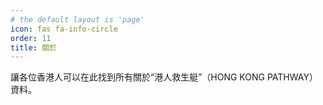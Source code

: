 ```yaml
---
# the default layout is 'page'
icon: fas fa-info-circle
order: 11
title: 關於
---
```


讓各位香港人可以在此找到所有關於“港人救生艇”（HONG KONG PATHWAY）資料。